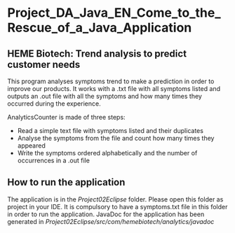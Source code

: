 # Project_DA_Java_EN_Come_to_the_Rescue_of_a_Java_Application

## HEME Biotech: Trend analysis to predict customer needs

This program analyses symptoms trend to make a prediction in order to improve our products.
It works with a .txt file with all symptoms listed and outputs an .out file with all the symptoms and how many times they occurred during the experience.

AnalyticsCounter is made of three steps:
 - Read a simple text file with symptoms listed and their duplicates
 - Analyse the symptoms from the file and count how many times they appeared
 - Write the symptoms ordered alphabetically and the number of occurrences in a .out file
 
 ## How to run the application

The application is in the _Project02Eclipse_ folder. Please open this folder as project in your IDE. It is compulsory to have a symptoms.txt file in this folder in order to run the application.
JavaDoc for the application has been generated in _Project02Eclipse/src/com/hemebiotech/analytics/javadoc_
